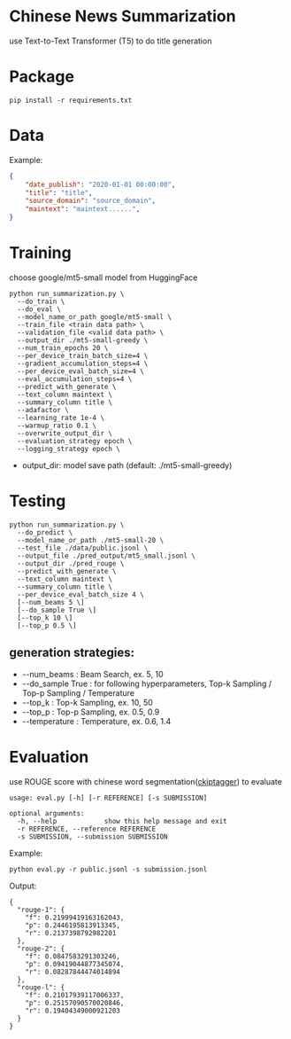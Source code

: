 # Chinese News Summarization
use Text-to-Text Transformer (T5) to do title generation

# Package
```
pip install -r requirements.txt
```

# Data
Example:
```json
{
    "date_publish": "2020-01-01 00:00:00",
    "title": "title",
    "source_domain": "source_domain",
    "maintext": "maintext......",
}
```

# Training
choose google/mt5-small model from HuggingFace
```
python run_summarization.py \
  --do_train \
  --do_eval \
  --model_name_or_path google/mt5-small \
  --train_file <train data path> \
  --validation_file <valid data path> \
  --output_dir ./mt5-small-greedy \
  --num_train_epochs 20 \
  --per_device_train_batch_size=4 \
  --gradient_accumulation_steps=4 \
  --per_device_eval_batch_size=4 \
  --eval_accumulation_steps=4 \
  --predict_with_generate \
  --text_column maintext \
  --summary_column title \
  --adafactor \
  --learning_rate 1e-4 \
  --warmup_ratio 0.1 \
  --overwrite_output_dir \
  --evaluation_strategy epoch \
  --logging_strategy epoch \
```
- output_dir: model save path (default: ./mt5-small-greedy)

# Testing
```
python run_summarization.py \
  --do_predict \
  --model_name_or_path ./mt5-small-20 \
  --test_file ./data/public.jsonl \
  --output_file ./pred_output/mt5_small.jsonl \
  --output_dir ./pred_rouge \
  --predict_with_generate \
  --text_column maintext \
  --summary_column title \
  --per_device_eval_batch_size 4 \
  [--num_beams 5 \]
  [--do_sample True \]
  [--top_k 10 \]
  [--top_p 0.5 \]
```
## generation strategies:
* --num_beams : Beam Search, ex. 5, 10
* --do_sample True : for following hyperparameters, Top-k Sampling / Top-p Sampling / Temperature
* --top_k : Top-k Sampling, ex. 10, 50
* --top_p : Top-p Sampling, ex. 0.5, 0.9
* --temperature : Temperature, ex. 0.6, 1.4

# Evaluation
use ROUGE score with chinese word segmentation([ckiptagger](https://github.com/ckiplab/ckiptagger)) to evaluate
```
usage: eval.py [-h] [-r REFERENCE] [-s SUBMISSION]

optional arguments:
  -h, --help            show this help message and exit
  -r REFERENCE, --reference REFERENCE
  -s SUBMISSION, --submission SUBMISSION
```

Example:
```
python eval.py -r public.jsonl -s submission.jsonl
```
Output:
```
{
  "rouge-1": {
    "f": 0.21999419163162043,
    "p": 0.2446195813913345,
    "r": 0.2137398792982201
  },
  "rouge-2": {
    "f": 0.0847583291303246,
    "p": 0.09419044877345074,
    "r": 0.08287844474014894
  },
  "rouge-l": {
    "f": 0.21017939117006337,
    "p": 0.25157090570020846,
    "r": 0.19404349000921203
  }
}
```